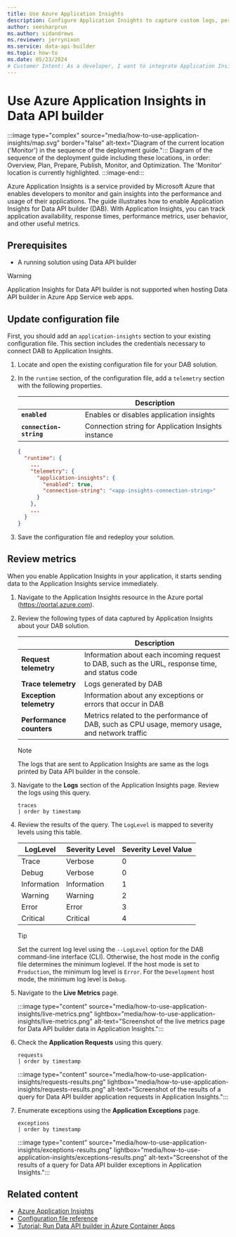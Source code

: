 ```yaml
---
title: Use Azure Application Insights
description: Configure Application Insights to capture custom logs, performance data, and availability metrics about Data API builder for analysis and troubleshooting.
author: seesharprun
ms.author: sidandrews
ms.reviewer: jerrynixon
ms.service: data-api-builder
ms.topic: how-to
ms.date: 05/23/2024
# Customer Intent: As a developer, I want to integrate Application Insights with Data API builder, so that I can capture performance metrics.
---
```


# Use Azure Application Insights in Data API builder

:::image type="complex" source="media/how-to-use-application-insights/map.svg" border="false" alt-text="Diagram of the current location ('Monitor') in the sequence of the deployment guide.":::
Diagram of the sequence of the deployment guide including these locations, in order: Overview, Plan, Prepare, Publish, Monitor, and Optimization. The 'Monitor' location is currently highlighted.
:::image-end:::

Azure Application Insights is a service provided by Microsoft Azure that enables developers to monitor and gain insights into the performance and usage of their applications. The guide illustrates how to enable Application Insights for Data API builder (DAB). With Application Insights, you can track application availability, response times, performance metrics, user behavior, and other useful metrics.

## Prerequisites

- A running solution using Data API builder

> [!WARNING]
> Application Insights for Data API builder is not supported when hosting Data API builder in Azure App Service web apps.

## Update configuration file

First, you should add an `application-insights` section to your existing configuration file. This section includes the credentials necessary to connect DAB to Application Insights.

1. Locate and open the existing configuration file for your DAB solution.

1. In the `runtime` section, of the configuration file, add a `telemetry` section with the following properties.

    | | Description |
    | --- | --- |
    | **`enabled`** | Enables or disables application insights |
    | **`connection-string`** | Connection string for Application Insights instance |

    ```json
    {
      "runtime": {
        ...
        "telemetry": {
          "application-insights": {
            "enabled": true,
            "connection-string": "<app-insights-connection-string>"
          }
        },
        ...
      }
    }
    ```

1. Save the configuration file and redeploy your solution.

## Review metrics

When you enable Application Insights in your application, it starts sending data to the Application Insights service immediately.

1. Navigate to the Application Insights resource in the Azure portal (<https://portal.azure.com>).

1. Review the following types of data captured by Application Insights about your DAB solution.

    | | Description |
    | --- | --- |
    | **Request telemetry** | Information about each incoming request to DAB, such as the URL, response time, and status code |
    | **Trace telemetry** | Logs generated by DAB |
    | **Exception telemetry** | Information about any exceptions or errors that occur in DAB |
    | **Performance counters** | Metrics related to the performance of DAB, such as CPU usage, memory usage, and network traffic |

    > [!NOTE]
    > The logs that are sent to Application Insights are same as the logs printed by Data API builder in the console.

1. Navigate to the **Logs** section of the Application Insights page. Review the logs using this query.

    ```kusto
    traces
    | order by timestamp
    ```

1. Review the results of the query. The `LogLevel` is mapped to severity levels using this table.

    | LogLevel | Severity Level | Severity Level Value |
    | --- | --- | --- |
    | Trace | Verbose | 0 |
    | Debug | Verbose | 0 |
    | Information | Information | 1 |
    | Warning | Warning | 2 |
    | Error | Error | 3 |
    | Critical | Critical | 4 |

    > [!TIP]
    > Set the current log level using the `--LogLevel` option for the DAB command-line interface (CLI). Otherwise, the host mode in the config file determines the minimum loglevel. If the host mode is set to `Production`, the minimum log level is `Error`. For the `Development` host mode, the minimum log level is `Debug`.

1. Navigate to the **Live Metrics** page.

    :::image type="content" source="media/how-to-use-application-insights/live-metrics.png" lightbox="media/how-to-use-application-insights/live-metrics.png" alt-text="Screenshot of the live metrics page for Data API builder data in Application Insights.":::

1. Check the **Application Requests** using this query.

    ```kusto
    requests
    | order by timestamp
    ```

    :::image type="content" source="media/how-to-use-application-insights/requests-results.png" lightbox="media/how-to-use-application-insights/requests-results.png"  alt-text="Screenshot of the results of a query for Data API builder application requests in Application Insights.":::

1. Enumerate exceptions using the **Application Exceptions** page.

    ```kusto
    exceptions
    | order by timestamp
    ```

    :::image type="content" source="media/how-to-use-application-insights/exceptions-results.png" lightbox="media/how-to-use-application-insights/exceptions-results.png" alt-text="Screenshot of the results of a query for Data API builder exceptions in Application Insights.":::

## Related content

- [Azure Application Insights](/azure/azure-monitor/app/app-insights-overview)
- [Configuration file reference](../reference-configuration.md)
- [Tutorial: Run Data API builder in Azure Container Apps](../running-in-azure.md)
